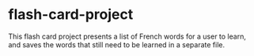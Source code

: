# flash-card-project
This flash card project presents a list of French words for a user to learn, and saves the words that still need to be learned in a separate file.
